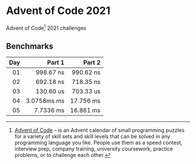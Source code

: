 # Advent of Code 2021

Advent of Code[^aoc] 2021 challenges

## Benchmarks

| Day |      Part 1 |     Part 2 |
| --: | ----------: | ---------: |
|  01 | 998.67 ns | 990.62 ns |
|  02 | 692.18 ns | 718.35 ns |
|  03 | 130.60 us | 703.33 us |
|  04 | 3.0758ms ms | 17.756 ms |
|  05 | 7.7336 ms | 16.861 ms |

[^aoc]: [Advent of Code][aoc] – is an Advent calendar of small programming puzzles for a variety of skill sets and skill levels that can be solved in any programming language you like. People use them as a speed contest, interview prep, company training, university coursework, practice problems, or to challenge each other.

[aoc]: https://adventofcode.com
